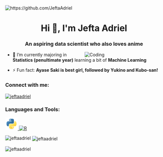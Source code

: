 <img align="center" alt="https://github.com/JeftaAdriel" width="1000" src="https://media.tenor.com/0nAkXoaJyvQAAAAC/yukino-oregairu.gif">
<h1 align="center">Hi 👋, I'm Jefta Adriel</h1>
<h3 align="center">An aspiring data scientist who also loves anime</h3>

<img align="right" alt="Coding" width="250" src="https://media.tenor.com/rHiinKv2NtEAAAAC/anime-kubo-san.gif">

- 🌱 I’m currently majoring in **Statistics (penultimate year)** learning a bit of **Machine Learning**

- ⚡ Fun fact: **Ayase Saki is best girl, followed by Yukino and Kubo-san!**

<h3 align="left">Connect with me:</h3>
<p align="left">
<a href="https://linkedin.com/in/jeftaadriel" target="blank"><img align="center" src="https://raw.githubusercontent.com/rahuldkjain/github-profile-readme-generator/master/src/images/icons/Social/linked-in-alt.svg" alt="jeftaadriel" height="30" width="40" /></a>
</p>

<h3 align="left">Languages and Tools:</h3>
<p align="left"> <a href="https://www.python.org" target="_blank" rel="noreferrer"> <img src="https://raw.githubusercontent.com/devicons/devicon/master/icons/python/python-original.svg" alt="python" width="40" height="40"/> </a> <a href="https://www.r-project.org" target="_blank" rel="noreferrer"> <img src="https://www.r-project.org/logo/Rlogo.svg" alt="R" width="40" height="40"/> </a> </p>

<p><img align="left" src="https://github-readme-stats.vercel.app/api/top-langs?username=jeftaadriel&show_icons=true&locale=en&layout=compact" alt="jeftaadriel" /></p>

<p>&nbsp;<img align="center" src="https://github-readme-stats.vercel.app/api?username=jeftaadriel&show_icons=true&locale=en" alt="jeftaadriel" /></p>

<p><img align="center" src="https://github-readme-streak-stats.herokuapp.com/?user=jeftaadriel&" alt="jeftaadriel" /></p>
